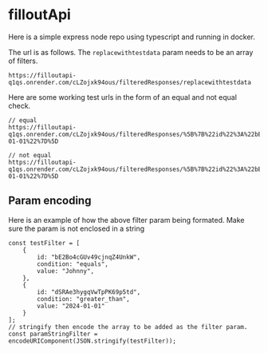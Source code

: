 # filloutApi

Here is a simple express node repo using typescript and running in docker.


The url is as follows. The `replacewithtestdata` param needs to be an array of filters. 
```
https://filloutapi-q1qs.onrender.com/cLZojxk94ous/filteredResponses/replacewithtestdata
```


Here are some working test urls in the form of an equal and not equal check.
```
// equal
https://filloutapi-q1qs.onrender.com/cLZojxk94ous/filteredResponses/%5B%7B%22id%22%3A%22bE2Bo4cGUv49cjnqZ4UnkW%22%2C%22condition%22%3A%22equals%22%2C%22value%22%3A%22Johnny%22%7D%2C%7B%22id%22%3A%22dSRAe3hygqVwTpPK69p5td%22%2C%22condition%22%3A%22greater_than%22%2C%22value%22%3A%222024-01-01%22%7D%5D

// not equal
https://filloutapi-q1qs.onrender.com/cLZojxk94ous/filteredResponses/%5B%7B%22id%22%3A%22bE2Bo4cGUv49cjnqZ4UnkW%22%2C%22condition%22%3A%22does_not_equal%22%2C%22value%22%3A%22Johnny%22%7D%2C%7B%22id%22%3A%22dSRAe3hygqVwTpPK69p5td%22%2C%22condition%22%3A%22greater_than%22%2C%22value%22%3A%222024-01-01%22%7D%5D
```

## Param encoding

Here is an example of how the above filter param being formated. Make sure the param is not enclosed in a string
```
const testFilter = [
	{
		id: "bE2Bo4cGUv49cjnqZ4UnkW",
		condition: "equals",
		value: "Johnny",
	},
	{
		id: "dSRAe3hygqVwTpPK69p5td",
		condition: "greater_than",
		value: "2024-01-01"
	}
];
// stringify then encode the array to be added as the filter param.
const paramStringFilter = encodeURIComponent(JSON.stringify(testFilter));
```
